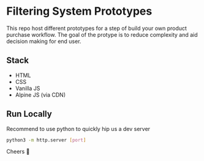# Filtering System Prototypes

This repo host different prototypes for a step of build your own product purchase workflow. The goal of the protype is to reduce complexity and aid decision making for end user.

## Stack

- HTML
- CSS
- Vanilla JS
- Alpine JS (via CDN)

## Run Locally

Recommend to use python to quickly hip us a dev server

```bash
python3 -m http.server [port]
```

Cheers 🍻